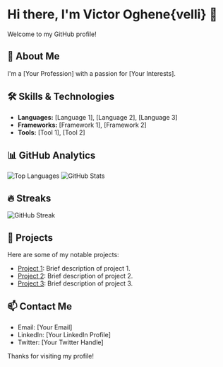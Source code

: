 # Hi there, I'm Victor Oghene{velli} 👋

Welcome to my GitHub profile!

## 🚀 About Me
I'm a [Your Profession] with a passion for [Your Interests].

## 🛠️ Skills & Technologies
- **Languages:** [Language 1], [Language 2], [Language 3]
- **Frameworks:** [Framework 1], [Framework 2]
- **Tools:** [Tool 1], [Tool 2]

## 📊 GitHub Analytics
![Top Languages](https://github-readme-stats.vercel.app/api/top-langs/?username=machiavellai&layout=compact&theme=radical)
![GitHub Stats](https://github-readme-stats.vercel.app/api?username=machiavellai&show_icons=true&theme=radical)

## 🔥 Streaks
![GitHub Streak](https://github-readme-streak-stats.herokuapp.com/?user=machiavellai&theme=radical)

## 📂 Projects
Here are some of my notable projects:
- [Project 1](https://github.com/machiavellai/project1): Brief description of project 1.
- [Project 2](https://github.com/machiavellai/project2): Brief description of project 2.
- [Project 3](https://github.com/machiavellai/project3): Brief description of project 3.

## 📫 Contact Me
- Email: [Your Email]
- LinkedIn: [Your LinkedIn Profile]
- Twitter: [Your Twitter Handle]

Thanks for visiting my profile!
